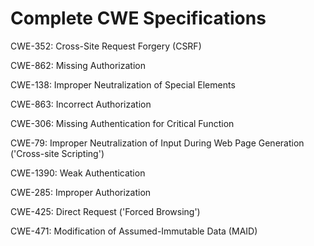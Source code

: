 

# Complete CWE Specifications

CWE-352: Cross-Site Request Forgery (CSRF)

CWE-862: Missing Authorization

CWE-138: Improper Neutralization of Special Elements

CWE-863: Incorrect Authorization

CWE-306: Missing Authentication for Critical Function

CWE-79: Improper Neutralization of Input During Web Page Generation ('Cross-site Scripting')

CWE-1390: Weak Authentication

CWE-285: Improper Authorization

CWE-425: Direct Request ('Forced Browsing')

CWE-471: Modification of Assumed-Immutable Data (MAID)